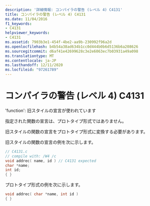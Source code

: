 ```yaml
---
description: '詳細情報: コンパイラの警告 (レベル 4) C4131'
title: コンパイラの警告 (レベル 4) C4131
ms.date: 11/04/2016
f1_keywords:
- C4131
helpviewer_keywords:
- C4131
ms.assetid: 7903b3e1-454f-4be2-aa9b-230992f96a2d
ms.openlocfilehash: b4b54a38ad634b1cc0d444b0b6d5136b6a208626
ms.sourcegitcommit: d6af41e42699628c3e2e6063ec7b03931a49a098
ms.translationtype: MT
ms.contentlocale: ja-JP
ms.lasthandoff: 12/11/2020
ms.locfileid: "97261789"
---
```

# <a name="compiler-warning-level-4-c4131"></a>コンパイラの警告 (レベル 4) C4131

'function': 旧スタイルの宣言が使われています

指定された関数の宣言は、プロトタイプ形式ではありません。

旧スタイルの関数の宣言をプロトタイプ形式に変換する必要があります。

旧スタイルの関数の宣言の例を次に示します。

```c
// C4131.c
// compile with: /W4 /c
void addrec( name, id ) // C4131 expected
char *name;
int id;
{ }
```

プロトタイプ形式の例を次に示します。

```c
void addrec( char *name, int id )
{ }
```
